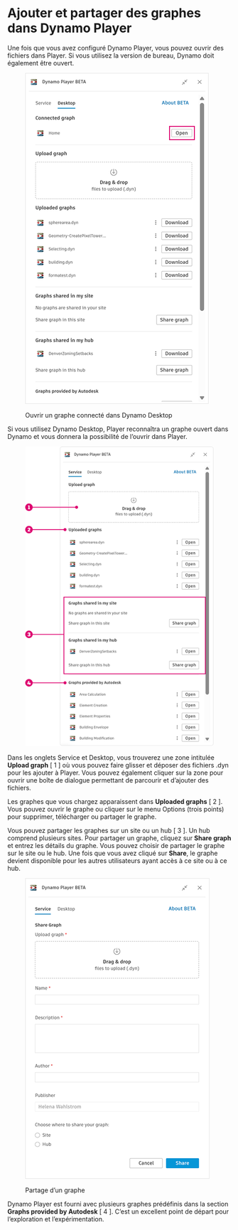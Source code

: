 # Ajouter et partager des graphes dans Dynamo Player


Une fois que vous avez configuré Dynamo Player, vous pouvez ouvrir des fichiers dans Player. Si vous utilisez la version de bureau, Dynamo doit également être ouvert.&#x20;

<figure><img src="../.gitbook/assets/open-connected-graph.png" alt=""><figcaption><p>Ouvrir un graphe connecté dans Dynamo Desktop</p></figcaption></figure>

Si vous utilisez Dynamo Desktop, Player reconnaîtra un graphe ouvert dans Dynamo et vous donnera la possibilité de l’ouvrir dans Player.

<figure><img src="../.gitbook/assets/access-graphs.png" alt=""><figcaption></figcaption></figure>

Dans les onglets Service et Desktop, vous trouverez une zone intitulée **Upload graph** [ 1 ] où vous pouvez faire glisser et déposer des fichiers .dyn pour les ajouter à Player. Vous pouvez également cliquer sur la zone pour ouvrir une boîte de dialogue permettant de parcourir et d’ajouter des fichiers.

Les graphes que vous chargez apparaissent dans **Uploaded graphs** [ 2 ]. Vous pouvez ouvrir le graphe ou cliquer sur le menu Options (trois points) pour supprimer, télécharger ou partager le graphe.

Vous pouvez partager les graphes sur un site ou un hub [ 3 ]. Un hub comprend plusieurs sites. Pour partager un graphe, cliquez sur **Share graph** et entrez les détails du graphe. Vous pouvez choisir de partager le graphe sur le site ou le hub. Une fois que vous avez cliqué sur **Share**, le graphe devient disponible pour les autres utilisateurs ayant accès à ce site ou à ce hub. 

<figure><img src="../.gitbook/assets/share-graph.png" alt=""><figcaption><p>Partage d’un graphe</p></figcaption></figure>

Dynamo Player est fourni avec plusieurs graphes prédéfinis dans la section **Graphs provided by Autodesk** [ 4 ]. C’est un excellent point de départ pour l’exploration et l’expérimentation.




